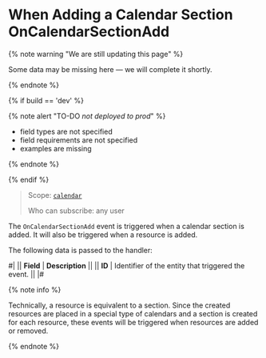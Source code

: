 # When Adding a Calendar Section OnCalendarSectionAdd

{% note warning "We are still updating this page" %}

Some data may be missing here — we will complete it shortly.

{% endnote %}

{% if build == 'dev' %}

{% note alert "TO-DO _not deployed to prod_" %}

- field types are not specified
- field requirements are not specified
- examples are missing

{% endnote %}

{% endif %}

> Scope: [`calendar`](../../scopes/permissions.md)
>
> Who can subscribe: any user

The `OnCalendarSectionAdd` event is triggered when a calendar section is added. It will also be triggered when a resource is added.

The following data is passed to the handler:

#|
|| **Field** | **Description** ||
|| **ID** | Identifier of the entity that triggered the event. ||
|#

{% note info %}

Technically, a resource is equivalent to a section. Since the created resources are placed in a special type of calendars and a section is created for each resource, these events will be triggered when resources are added or removed.

{% endnote %}